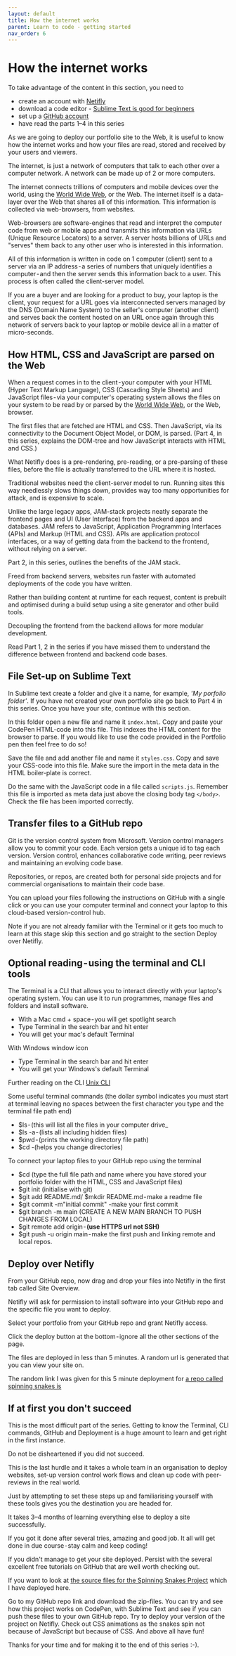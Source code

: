 ```yaml
---
layout: default
title: How the internet works
parent: Learn to code - getting started
nav_order: 6
---
```


# How the internet works

To take advantage of the content in this section, you need to

- create an account with [Netifly](https://www.netlify.com/)
- download a code editor - [Sublime Text is good for beginners](https://www.sublimetext.com/)
- set up a [GitHub account](https://github.com/)
- have read the parts 1–4 in this series

As we are going to deploy our portfolio site to the Web, it is useful to know how the internet works and how your files are read, stored and received by your users and viewers.

The internet, is just a network of computers that talk to each other over a computer network. A network can be made up of 2 or more computers.

The internet connects trillions of computers and mobile devices over the world, using the [World Wide Web](https://en.wikipedia.org/wiki/World_Wide_Web), or the Web. The internet itself is a data-layer over the Web that shares all of this information.
This information is collected via web-browsers, from websites.

Web-browsers are software-engines that read and interpret the computer code from web or mobile apps and transmits this information via URLs (Unique Resource Locators) to a server. A server hosts billions of URLs and "serves" them back to any other user who is interested in this information.

All of this information is written in code on 1 computer (client) sent to a server via an IP address - a series of numbers that uniquely identifies a computer - and then the server sends this information back to a user. This process is often called the client-server model.

If you are a buyer and are looking for a product to buy, your laptop is the client, your request for a URL goes via interconnected servers managed by the DNS (Domain Name System) to the seller's computer (another client) and serves back the content hosted on an URL once again through this network of servers back to your laptop or mobile device all in a matter of micro-seconds.

## How HTML, CSS and JavaScript are parsed on the Web

When a request comes in to the client - your computer with your HTML (Hyper Text Markup Language), CSS (Cascading Style Sheets) and JavaScript files - via your computer's operating system allows the files on your system to be read by or parsed by the [World Wide Web](https://en.wikipedia.org/wiki/World_Wide_Web), or the Web, browser.

The first files that are fetched are HTML and CSS. Then JavaScript, via its connectivity to the Document Object Model, or DOM, is parsed. (Part 4, in this series, explains the DOM-tree and how JavaScript interacts with HTML and CSS.)

What Netifly does is a pre-rendering, pre-reading, or a pre-parsing of these files, before the file is actually transferred to the URL where it is hosted.

Traditional websites need the client-server model to run. Running sites this way needlessly slows things down, provides way too many opportunities for attack, and is expensive to scale.

Unlike the large legacy apps, JAM-stack projects neatly separate the frontend pages and UI (User Interface) from the backend apps and databases. JAM refers to JavaScript, Application Programming Interfaces (APIs) and Markup (HTML and CSS). APIs are application protocol interfaces, or a way of getting data from the backend to the frontend, without relying on a server.

Part 2, in this series, outlines the benefits of the JAM stack.

Freed from backend servers, websites run faster with automated deployments of the code you have written.

Rather than building content at runtime for each request, content is prebuilt and optimised during a build setup using a site generator and other build tools.

Decoupling the frontend from the backend allows for more modular development.

Read Part 1, 2 in the series if you have missed them to understand the difference between frontend and backend code bases.

## File Set-up on Sublime Text

In Sublime text create a folder and give it a name, for example, _'My porfolio folder'_. If you have not created your own portfolio site go back to Part 4 in this series. Once you have your site, continue with this section.

In this folder open a new file and name it `index.html`. Copy and paste your CodePen HTML-code into this file. This indexes the HTML content for the browser to parse. If you would like to use the code provided in the Portfolio pen then feel free to do so!

Save the file and add another file and name it `styles.css`. Copy and save your CSS-code into this file. Make sure the import in the meta data in the HTML boiler-plate is correct.

Do the same with the JavaScript code in a file called `scripts.js`. Remember this file is imported as meta data just above the closing body tag `</body>`. Check the file has been imported correctly.

## Transfer files to a GitHub repo

Git is the version control system from Microsoft. Version control managers allow you to commit your code. Each version gets a unique id to tag each version. Version control, enhances collaborative code writing, peer reviews and maintaining an evolving code base.

Repositories, or repos, are created both for personal side projects and for commercial organisations to maintain their code base.

You can upload your files following the instructions on GitHub with a single click or you can use your computer terminal and connect your laptop to this cloud-based version-control hub.

Note if you are not already familiar with the Terminal or it gets too much to learn at this stage skip this section and go straight to the section Deploy over Netifly.

## Optional reading - using the terminal and CLI tools

The Terminal is a CLI that allows you to interact directly with your laptop's operating system.
You can use it to run programmes, manage files and folders and install software.

- With a Mac cmd + space - you will get spotlight search
- Type Terminal in the search bar and hit enter
- You will get your mac's default Terminal

With Windows window icon

- Type Terminal in the search bar and hit enter
- You will get your Windows's default Terminal

Further reading on the CLI
[Unix CLI](https://www.cs.dartmouth.edu/~campbell/cs50/shellcontinued.html)

Some useful terminal commands (the dollar symbol indicates you must start at terminal leaving no spaces between the first character you type and the terminal file path end)

- $ls - (this will list all the files in your computer drive\_
- $ls -a - (lists all including hidden files)
- $pwd - (prints the working directory file path)
- $cd -(helps you change directories)

To connect your laptop files to your GitHub repo using the terminal

- $cd (type the full file path and name where you have stored your portfolio folder with the HTML, CSS and JavaScript files)
- $git init (initialise with git)
- $git add README.md/ $mkdir README.md - make a readme file
- $git commit -m"initial commit" -make your first commit
- $git branch -m main (CREATE A NEW MAIN BRANCH TO PUSH CHANGES FROM LOCAL)
- $git remote add origin - **(use HTTPS url not SSH)**
- $git push -u origin main - make the first push and linking remote and local repos.

## Deploy over Netifly

From your GitHub repo, now drag and drop your files into Netifly in the first tab called Site Overview.

Netifly will ask for permission to install software into your GitHub repo and the specific file you want to deploy.

Select your portfolio from your GitHub repo and grant Netifly access.

Click the deploy button at the bottom - ignore all the other sections of the page.

The files are deployed in less than 5 minutes. A random url is generated that you can view your site on.

The random link I was given for this 5 minute deployment for [a repo called spinning snakes is](https://elastic-minsky-12de5c.netlify.app/)

## If at first you don't succeed

This is the most difficult part of the series. Getting to know the Terminal, CLI commands, GitHub and Deployment is a huge amount to learn and get right in the first instance.

Do not be disheartened if you did not succeed.

This is the last hurdle and it takes a whole team in an organisation to deploy websites, set-up version control work flows and clean up code with peer-reviews in the real world.

Just by attempting to set these steps up and familiarising yourself with these tools gives you the destination you are headed for.

It takes 3–4 months of learning everything else to deploy a site successfully.

If you got it done after several tries, amazing and good job. It all will get done in due course - stay calm and keep coding!

If you didn't manage to get your site deployed. Persist with the several excellent free tutorials on GitHub that are well worth checking out.

If you want to look at [the source files for the Spinning Snakes Project](https://github.com/SumiSastri/javascript-spinning-snakes) which I have deployed here.

Go to my GitHub repo link and download the zip-files. You can try and see how this project works on CodePen, with Sublime Text and see if you can push these files to your own GitHub repo. Try to deploy your version of the project on Netifly. Check out CSS animations as the snakes spin not because of JavaScript but because of CSS. And above all have fun!

Thanks for your time and for making it to the end of this series :-).
